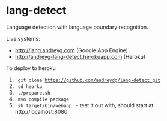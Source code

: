 lang-detect
===========

Language detection with language boundary recognition.

Live systems:

* http://lang.andreyg.com (Google App Engine)
* http://andreyg-lang-detect.herokuapp.com (Heroku)


To deploy to heroku

1. <code> git clone https://github.com/andreydg/lang-detect.git </code>
2. <code> cd heorku </code>
3. <code> ./prepare.sh </code>
4. <code> mvn compile package </code>
5. <code> sh target/bin/webapp </code> - test it out with, should start at http://localhost:8080


